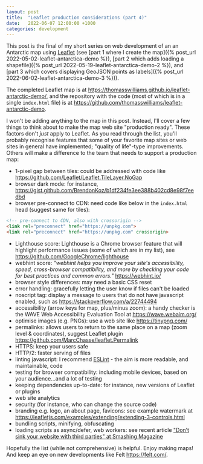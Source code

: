 ```yaml
---
layout: post
title:  "Leaflet production considerations (part 4)"
date:   2022-06-07 12:00:00 +1000
categories: development
---
```


This post is the final of my short series on web development of an an Antarctic map using [Leaflet](https://leafletjs.com/) (see [part 1 where I create the map]({% post_url 2022-05-02-leaflet-antarctica-demo %}), [part 2 which adds loading a shapefile]({% post_url 2022-05-19-leaflet-antarctica-demo-2 %}), and [part 3 which covers displaying GeoJSON points as labels]({% post_url 2022-06-02-leaflet-antarctica-demo-3 %})).

The completed Leaflet map is at <https://thomasswilliams.github.io/leaflet-antarctic-demo/>, and the repository with the code (most of which is in a single `index.html` file) is at <https://github.com/thomasswilliams/leaflet-antarctic-demo>.

I won't be adding anything to the map in this post. Instead, I'll cover a few things to think about to make the map web site "production ready". These factors don't _just_ apply to Leaflet. As you read through the list, you'll probably recognise features that some of your favorite map sites or web sites in general have implemented; "quality of life"-type improvements. Others will make a difference to the team that needs to support a production map:

- 1-pixel gap between tiles: could be addressed with code like <https://github.com/Leaflet/Leaflet.TileLayer.NoGap>
- browser dark mode: for instance, <https://gist.github.com/BrendonKoz/b1df234fe3ee388b402cd8e98f7eedbd>
- browser pre-connect to CDN: need code like below in the `index.html` head (suggest same for tiles):

```html
<!-- pre-connect to CDN, also with crossorigin -->
<link rel="preconnect" href="https://unpkg.com">
<link rel="preconnect" href="https://unpkg.com" crossorigin>
```

- Lighthouse score: Lighthouse is a Chrome browser feature that will highlight performance issues (some of which are in my list), see <https://github.com/GoogleChrome/lighthouse>
- webhint score: _"webhint helps you improve your site's accessibility, speed, cross-browser compatibility, and more by checking your code for best practices and common errors."_ <https://webhint.io/>
- browser style differences: may need a basic CSS reset
- error handling: gracefully letting the user know if files can't be loaded
- noscript tag: display a message to users that do not have javascript enabled, such as <https://stackoverflow.com/a/22744494>
- accessibility (arrow keys for map, plus/minus zoom): a handy checker is the WAVE Web Accessibility Evaluation Tool at <https://wave.webaim.org/>
- optimise images (e.g. PNGs): use a web site like <https://tinypng.com/>
- permalinks: allows users to return to the same place on a map (zoom level & coordinates), suggest Leaflet plugin <https://github.com/MarcChasse/leaflet.Permalink>
- HTTPS: keep your users safe
- HTTP/2: faster serving of files
- linting javascript: I recommend [ESLint](https://eslint.org/) - the aim is more readable, and maintainable, code
- testing for browser compatibility: including mobile devices, based on your audience...and a lot of testing
- keeping dependencies up-to-date: for instance, new versions of Leaflet or plugins
- web site analytics
- security (for instance, who can change the source code)
- branding e.g. logo, an about page, favicons: see example watermark at <https://leafletjs.com/examples/extending/extending-3-controls.html>
- bundling scripts, minifying, obfuscating
- loading scripts as async/defer, web workers: see recent article ["Don’t sink your website with third parties" at Smashing Magazine](https://www.smashingmagazine.com/2022/06/dont-sink-website-third-parties/)

Hopefully the list (while not comprehensive) is helpful. Enjoy making maps! And keep an eye on new developments like Felt <https://felt.com/>.